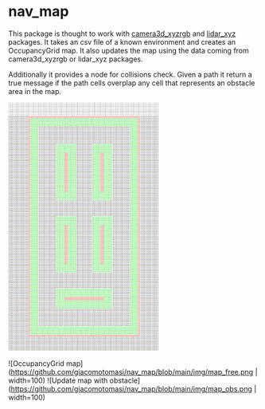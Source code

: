 # nav_map
This package is thought to work with [camera3d_xyzrgb](https://github.com/giacomotomasi/camera3d_xyzrgb.git) and [lidar_xyz](https://github.com/giacomotomasi/lidar_xyz.git) packages. It takes an csv file of a known environment and creates an OccupancyGrid map. It also updates the map using the data coming from camera3d_xyzrgb or lidar_xyz packages.

Additionally it provides a node for collisions check. Given a path it return a true message if the path cells overplap any cell that represents an obstacle area in the map.



<div style="width: 60%; height: 60%">
  
  ![Excel map](https://github.com/giacomotomasi/nav_map/blob/main/img/map_excel.png) 
  
</div>

![OccupancyGrid map](https://github.com/giacomotomasi/nav_map/blob/main/img/map_free.png | width=100) 
![Update map with obstacle](https://github.com/giacomotomasi/nav_map/blob/main/img/map_obs.png | width=100)
